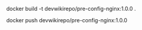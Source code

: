 docker build -t devwikirepo/pre-config-nginx:1.0.0 .

docker push devwikirepo/pre-config-nginx:1.0.0

